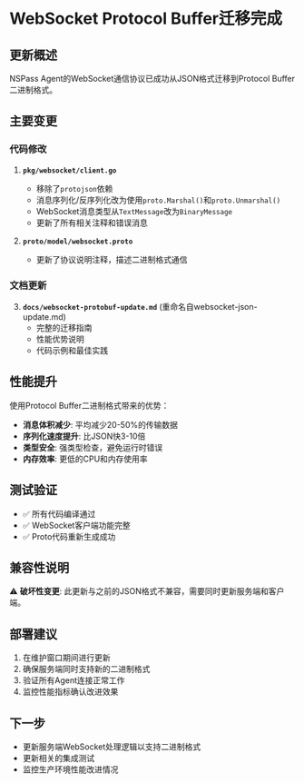 # WebSocket Protocol Buffer迁移完成

## 更新概述

NSPass Agent的WebSocket通信协议已成功从JSON格式迁移到Protocol Buffer二进制格式。

## 主要变更

### 代码修改
1. **`pkg/websocket/client.go`**
   - 移除了`protojson`依赖
   - 消息序列化/反序列化改为使用`proto.Marshal()`和`proto.Unmarshal()`
   - WebSocket消息类型从`TextMessage`改为`BinaryMessage`
   - 更新了所有相关注释和错误消息

2. **`proto/model/websocket.proto`**
   - 更新了协议说明注释，描述二进制格式通信

### 文档更新
3. **`docs/websocket-protobuf-update.md`** (重命名自websocket-json-update.md)
   - 完整的迁移指南
   - 性能优势说明
   - 代码示例和最佳实践

## 性能提升

使用Protocol Buffer二进制格式带来的优势：
- **消息体积减少**: 平均减少20-50%的传输数据
- **序列化速度提升**: 比JSON快3-10倍
- **类型安全**: 强类型检查，避免运行时错误
- **内存效率**: 更低的CPU和内存使用率

## 测试验证

- ✅ 所有代码编译通过
- ✅ WebSocket客户端功能完整
- ✅ Proto代码重新生成成功

## 兼容性说明

⚠️ **破坏性变更**: 此更新与之前的JSON格式不兼容，需要同时更新服务端和客户端。

## 部署建议

1. 在维护窗口期间进行更新
2. 确保服务端同时支持新的二进制格式
3. 验证所有Agent连接正常工作
4. 监控性能指标确认改进效果

## 下一步

- 更新服务端WebSocket处理逻辑以支持二进制格式
- 更新相关的集成测试
- 监控生产环境性能改进情况
